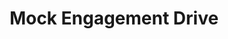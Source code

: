 ---
title: Mock Engagement Drive
redirect_to: https://drive.google.com/drive/folders/1-ZtnRxXQRagwM88FhwrSo0eqy0D0S4DA?usp=share_link
redirect_from: 
  - /MockEngagementDrive
  - /mockengagementdrive
---